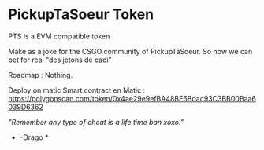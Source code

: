# PickupTaSoeur Token

PTS is a EVM compatible token

Make as a joke for the CSGO community of PickupTaSoeur.
So now we can bet for real "des jetons de cadi"

Roadmap : Nothing.

Deploy on matic
Smart contract en Matic : https://polygonscan.com/token/0x4ae29e9efBA48BE6Bdac93C3BB00Baa6039D6362

*"Remember any type of cheat is a life time ban xoxo."*
* -Drago *
